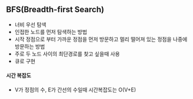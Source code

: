 ## BFS(Breadth-first Search)

* 너비 우선 탐색
* 인접한 노드를 먼저 탐색하는 방법
* 시작 정점으로 부터 가까운 정점을 먼저 방문하고 멀리 떨어져 있는 정점을 나중에 방문하는 방법
* 주로 두 노드 사이의 최단경로를 찾고 싶을때 사용
* 큐로 구현

#### 시간 복잡도
* V가 정점의 수, E가 간선의 수일때 시간복잡도는 O(V+E)

